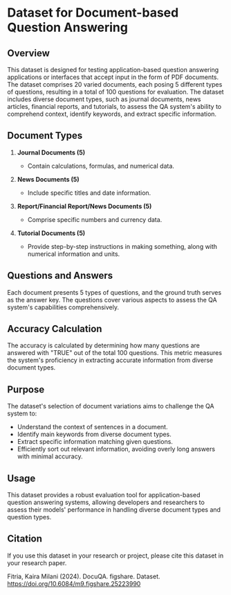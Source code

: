 # Dataset for Document-based Question Answering

## Overview

This dataset is designed for testing application-based question answering applications or interfaces that accept input in the form of PDF documents. The dataset comprises 20 varied documents, each posing 5 different types of questions, resulting in a total of 100 questions for evaluation. The dataset includes diverse document types, such as journal documents, news articles, financial reports, and tutorials, to assess the QA system's ability to comprehend context, identify keywords, and extract specific information.

## Document Types

1. **Journal Documents (5)**
   - Contain calculations, formulas, and numerical data.

2. **News Documents (5)**
   - Include specific titles and date information.

3. **Report/Financial Report/News Documents (5)**
   - Comprise specific numbers and currency data.

4. **Tutorial Documents (5)**
   - Provide step-by-step instructions in making something, along with numerical information and units.

## Questions and Answers

Each document presents 5 types of questions, and the ground truth serves as the answer key. The questions cover various aspects to assess the QA system's capabilities comprehensively.

## Accuracy Calculation

The accuracy is calculated by determining how many questions are answered with "TRUE" out of the total 100 questions. This metric measures the system's proficiency in extracting accurate information from diverse document types.

## Purpose

The dataset's selection of document variations aims to challenge the QA system to:

- Understand the context of sentences in a document.
- Identify main keywords from diverse document types.
- Extract specific information matching given questions.
- Efficiently sort out relevant information, avoiding overly long answers with minimal accuracy.

## Usage

This dataset provides a robust evaluation tool for application-based question answering systems, allowing developers and researchers to assess their models' performance in handling diverse document types and question types.

## Citation

If you use this dataset in your research or project, please cite this dataset in your research paper.

Fitria, Kaira Milani (2024). DocuQA. figshare. Dataset. https://doi.org/10.6084/m9.figshare.25223990

